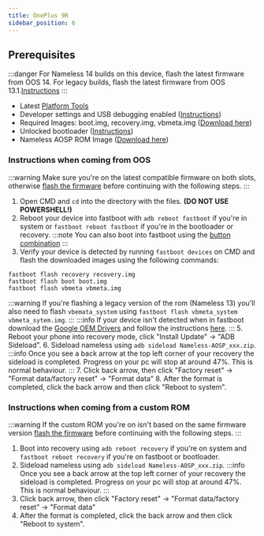 ```yaml
---
title: OnePlus 9R
sidebar_position: 6
---
```


## Prerequisites

:::danger
For Nameless 14 builds on this device, flash the latest firmware from OOS 14. For legacy builds, flash the latest firmware from OOS 13.1.[Instructions](/docs/faq.md#ab-partitions-explained)
:::
- Latest [Platform Tools](/docs/faq.md#links)
- Developer settings and USB debugging enabled ([Instructions](/docs/faq.md#enabling-developer-options))
- Required Images: boot.img, recovery.img, vbmeta.img ([Download here](/docs/getting-started/downloads/oneplus/lemonades.md))
- Unlocked bootloader ([Instructions](/docs/faq.md#how-to-unlock-bootloader))
- Nameless AOSP ROM Image ([Download here](/docs/getting-started/downloads/oneplus/lemonades.md))

### Instructions when coming from OOS

:::warning
Make sure you're on the latest compatible firmware on both slots, otherwise [flash the firmware](/docs/faq.md#ab-partitions-explained) before continuing with the following steps.
:::

1. Open CMD and `cd` into the directory with the files. **(DO NOT USE POWERSHELL!)**
2. Reboot your device into fastboot with `adb reboot fastboot` if you're in system or `fastboot reboot fastboot` if you're in the bootloader or recovery.
:::note
You can also boot into fastboot using the [button combination](/docs/faq.md#button-combinations)
:::
3. Verify your device is detected by running `fastboot devices` on CMD and flash the downloaded images using the following commands:
```
fastboot flash recovery recovery.img
fastboot flash boot boot.img
fastboot flash vbmeta vbmeta.img
``` 
:::warning
If you're flashing a legacy version of the rom (Nameless 13) you'll also need to flash `vbemata_system` using `fastboot flash vbmeta_system vbmeta_sytem.img`.
:::
:::info
If your device isn't detected when in fastboot download the [Google OEM Drivers](/docs/faq.md#links) and follow the instructions [here](/docs/faq.md#installing-google-usb-drivers).
:::
5. Reboot your phone into recovery mode, click "Install Update" -> "ADB Sideload".
6. Sideload nameless using `adb sideload Nameless-AOSP_xxx.zip`.
:::info
Once you see a back arrow at the top left corner of your recovery the sideload is completed. Progress on your pc will stop at around 47%. This is normal behaviour.
:::
7. Click back arrow, then click "Factory reset" -> "Format data/factory reset" -> "Format data"
8. After the format is completed, click the back arrow and then click "Reboot to system".

### Instructions when coming from a custom ROM

:::warning
If the custom ROM you're on isn't based on the same firmware version [flash the firmware](/docs/faq.md#ab-partitions-explained) before continuing with the following steps.
:::

1. Boot into recovery using `adb reboot recovery` if you're on system and `fastboot reboot recovery` if you're on fastboot or bootloader.
2. Sideload nameless using `adb sideload Nameless-AOSP_xxx.zip`.
:::info
Once you see a back arrow at the top left corner of your recovery the sideload is completed. Progress on your pc will stop at around 47%. This is normal behaviour.
:::
3. Click back arrow, then click "Factory reset" -> "Format data/factory reset" -> "Format data"
4. After the format is completed, click the back arrow and then click "Reboot to system".